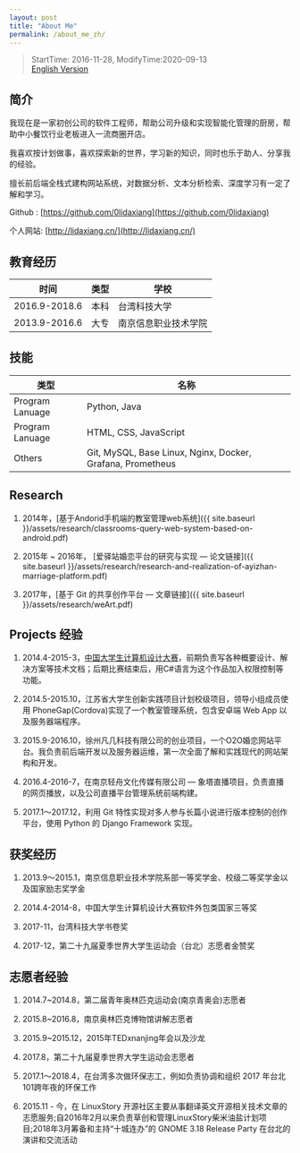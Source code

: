 ```yaml
---
layout: post
title: "About Me"
permalink: /about_me_zh/
---
```


> StartTime: 2016-11-28, ModifyTime:2020-09-13  
> [English Version](/about_me_en/)

## 简介
我现在是一家初创公司的软件工程师，帮助公司升级和实现智能化管理的厨房，帮助中小餐饮行业老板进入一流商圈开店。

我喜欢按计划做事，喜欢探索新的世界，学习新的知识，同时也乐于助人、分享我的经验。

擅长前后端全栈式建构网站系统，对数据分析、文本分析检索、深度学习有一定了解和学习。

Github : [https://github.com/0lidaxiang](https://github.com/0lidaxiang)

个人网站: [http://lidaxiang.cn/](http://lidaxiang.cn/)

## 教育经历

|时间|类型|学校|
|-   |-     |-   |
|2016.9-2018.6|本科|台湾科技大学|
|2013.9-2016.6|大专|南京信息职业技术学院|

## 技能

|类型|名称|
|-   |-     |
|Program Lanuage| Python, Java|
|Program Lanuage|HTML, CSS, JavaScript|
|Others| Git, MySQL, Base Linux, Nginx, Docker, Grafana, Prometheus|

## Research
1. 2014年，[基于Andorid手机端的教室管理web系统]({{ site.baseurl }}/assets/research/classrooms-query-web-system-based-on-android.pdf)

2. 2015年 ~ 2016年， [爱驿站婚恋平台的研究与实现 — 论文链接]({{ site.baseurl }}/assets/research/research-and-realization-of-ayizhan-marriage-platform.pdf)

3. 2017年，[基于 Git 的共享创作平台 — 文章链接]({{ site.baseurl }}/assets/research/weArt.pdf)

## Projects 经验
1. 2014.4-2015-3，[中国大学生计算机设计大赛](http://www.jsjds.org/Article_Class2.asp?ClassID=14)，前期负责写各种概要设计、解决方案等技术文档；后期比赛结束后，用C#语言为这个作品加入权限控制等功能。

2. 2014.5-2015.10，江苏省大学生创新实践项目计划校级项目，领导小组成员使用 PhoneGap(Cordova)实现了一个教室管理系统，包含安卓端 Web App 以及服务器端程序。

3. 2015.9-2016.10，徐州凡几科技有限公司的创业项目，一个O2O婚恋网站平台。我负责前后端开发以及服务器运维，第一次全面了解和实践现代的网站架构和开发。

4. 2016.4-2016-7，在南京轻舟文化传媒有限公司 — 象塔直播项目，负责直播的网页播放，以及公司直播平台管理系统前端构建。

5. 2017.1～2017.12，利用 Git 特性实现对多人参与长篇小说进行版本控制的创作平台，使用 Python 的 Django Framework 实现。

## 获奖经历
1. 2013.9～2015.1，南京信息职业技术学院系部一等奖学金、校级二等奖学金以及国家励志奖学金

2. 2014.4-2014-8，中国大学生计算机设计大赛软件外包类国家三等奖

3. 2017-11，台湾科技大学书卷奖

4. 2017-12，第二十九届夏季世界大学生运动会（台北）志愿者金赞奖

## 志愿者经验
1. 2014.7~2014.8，第二届青年奥林匹克运动会(南京青奥会)志愿者

2. 2015.8~2016.8，南京奥林匹克博物馆讲解志愿者

3. 2015.9~2015.12，2015年TEDxnanjing年会以及沙龙

4. 2017.8，第二十九届夏季世界大学生运动会志愿者

5. 2017.1～2018.4，在台湾多次做环保志工，例如负责协调和组织 2017 年台北101跨年夜的环保工作

6. 2015.11 - 今，在 LinuxStory 开源社区主要从事翻译英文开源相关技术文章的志愿服务;自2016年2月以来负责草创和管理LinuxStory柴米油盐计划项目;2018年3月筹备和主持“十城连办”的 GNOME 3.18 Release Party 在台北的演讲和交流活动
